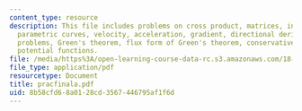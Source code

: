 ```yaml
---
content_type: resource
description: This file includes problems on cross product, matrices, inverse matrices,
  parametric curves, velocity, acceleration, gradient, directional derivative, max-min
  problems, Green's theorem, flux form of Green's theorem, conservative fields and
  potential functions.
file: /media/https%3A/open-learning-course-data-rc.s3.amazonaws.com/18-02-multivariable-calculus-spring-2006/8b58cfd68a0128cd3567446795af1f6d_pracfinala.pdf
file_type: application/pdf
resourcetype: Document
title: pracfinala.pdf
uid: 8b58cfd6-8a01-28cd-3567-446795af1f6d
---
```

